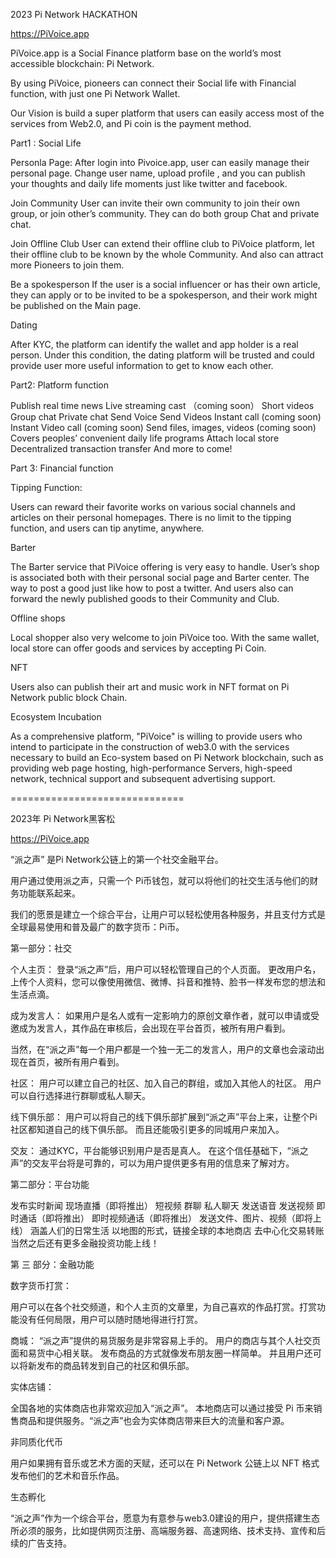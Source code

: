 2023 Pi Network HACKATHON 

https://PiVoice.app

PiVoice.app is a Social Finance platform base on the world’s most accessible blockchain: Pi Network. 

By using PiVoice, pioneers can connect their Social life with  Financial function, with just one Pi Network Wallet. 

Our Vision is build a super platform that users can easily access most of the services from Web2.0, and Pi coin is the payment method. 

Part1 : Social Life 

Personla Page:
After login into Pivoice.app, user can easily manage their personal page. Change user name, upload profile , and you can publish your thoughts and daily life moments just like twitter and facebook. 

Join Community 
User can invite their own community to join their own group, or join other’s community. They can do both group Chat and private chat. 

Join Offline Club
User can extend their offline club to PiVoice platform, let their offline club to be known by the whole Community. And also can attract more Pioneers to join them. 

Be a spokesperson 
If the user is a social influencer or has their own article, they can apply or to be invited to be a spokesperson, and their work might be published on the Main page.

Dating 

After KYC, the platform can identify the wallet and app holder is a real person. Under this condition, the dating platform will be trusted and could provide user more useful information to get to know each other. 


Part2: Platform function 

Publish real time news
Live streaming cast （coming soon）
Short videos
Group chat
Private chat 
Send Voice
Send Videos
Instant call (coming soon)
Instant Video call (coming soon)
Send files, images, videos  (coming soon)
Covers peoples’ convenient daily life programs
Attach local store
Decentralized transaction transfer
And more to come!


Part 3: Financial function

Tipping Function:

Users can reward their favorite works on various social channels and articles on their personal homepages. There is no limit to the tipping function, and users can tip anytime, anywhere.

Barter

The Barter service that PiVoice offering is very easy to handle. User’s shop is associated both with their personal social page and Barter center.  The way to post a good just like how to post a twitter. And users also can forward the newly published goods to their Community and Club. 

Offline shops

Local shopper also very welcome to join PiVoice too. With the same wallet, local store can offer goods and services by accepting Pi Coin. 

NFT 

Users also can publish their art and music work in NFT format on Pi Network public block Chain. 

Ecosystem Incubation

As a comprehensive platform, "PiVoice" is willing to provide users who intend to participate in the construction of web3.0 with the services necessary to build an Eco-system based on Pi Network blockchain, such as providing web page hosting, high-performance Servers, high-speed network, technical support and subsequent advertising support.


==============================


2023年 Pi Network黑客松 

https://PiVoice.app

“派之声” 是Pi Network公链上的第一个社交金融平台。

用户通过使用派之声，只需一个 Pi币钱包，就可以将他们的社交生活与他们的财务功能联系起来。

我们的愿景是建立一个综合平台，让用户可以轻松使用各种服务，并且支付方式是全球最易使用和普及最广的数字货币：Pi币。

第一部分：社交

个人主页：
登录“派之声”后，用户可以轻松管理自己的个人页面。 更改用户名，上传个人资料，您可以像使用微信、微博、抖音和推特、脸书一样发布您的想法和生活点滴。

成为发言人：
如果用户是名人或有一定影响力的原创文章作者，就可以申请或受邀成为发言人，其作品在审核后，会出现在平台首页，被所有用户看到。

当然，在“派之声”每一个用户都是一个独一无二的发言人，用户的文章也会滚动出现在首页，被所有用户看到。

社区：
用户可以建立自己的社区、加入自己的群组，或加入其他人的社区。 用户可以自行选择进行群聊或私人聊天。

线下俱乐部：
用户可以将自己的线下俱乐部扩展到“派之声”平台上来，让整个Pi社区都知道自己的线下俱乐部。 而且还能吸引更多的同城用户来加入。


交友：
通过KYC，平台能够识别用户是否是真人。 在这个信任基础下，“派之声”的交友平台将是可靠的，可以为用户提供更多有用的信息来了解对方。

第二部分：平台功能

发布实时新闻
现场直播（即将推出）
短视频
群聊
私人聊天
发送语音
发送视频
即时通话（即将推出）
即时视频通话（即将推出）
发送文件、图片、视频（即将上线） 
涵盖人们的日常生活
以地图的形式，链接全球的本地商店
去中心化交易转账
当然之后还有更多金融投资功能上线！


第 三 部分：金融功能


数字货币打赏：

用户可以在各个社交频道，和个人主页的文章里，为自己喜欢的作品打赏。打赏功能没有任何局限，用户可以随时随地得进行打赏。


商城：
“派之声”提供的易货服务是非常容易上手的。 用户的商店与其个人社交页面和易货中心相关联。 发布商品的方式就像发布朋友圈一样简单。 并且用户还可以将新发布的商品转发到自己的社区和俱乐部。

实体店铺：

全国各地的实体商店也非常欢迎加入“派之声”。 本地商店可以通过接受 Pi 币来销售商品和提供服务。“派之声”也会为实体商店带来巨大的流量和客户源。 

非同质化代币

用户如果拥有音乐或艺术方面的天赋，还可以在 Pi Network 公链上以 NFT 格式发布他们的艺术和音乐作品。

生态孵化

“派之声”作为一个综合平台，愿意为有意参与web3.0建设的用户，提供搭建生态所必须的服务，比如提供网页注册、高端服务器、高速网络、技术支持、宣传和后续的广告支持。 



<!--
**PiVoice/PiVoice** is a ✨ _special_ ✨ repository because its `README.md` (this file) appears on your GitHub profile.

Here are some ideas to get you started:

- 🔭 I’m currently working on ...
- 🌱 I’m currently learning ...
- 👯 I’m looking to collaborate on ...
- 🤔 I’m looking for help with ...
- 💬 Ask me about ...
- 📫 How to reach me: ...
- 😄 Pronouns: ...
- ⚡ Fun fact: ...
-->
